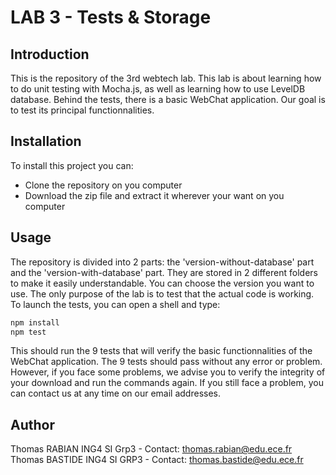 
# LAB 3 - Tests & Storage

## Introduction

This is the repository of the 3rd webtech lab. This lab is about learning how to do unit testing with Mocha.js, as well as learning how to use LevelDB database. Behind the tests, there is a basic WebChat application. Our goal is to test its principal functionnalities.

## Installation

To install this project you can:
- Clone the repository on you computer
- Download the zip file and extract it wherever your want on you computer

## Usage

The repository is divided into 2 parts: the 'version-without-database' part and the 'version-with-database' part. They are stored in 2 different folders to make it easily understandable. You can choose the version you want to use. The only purpose of the lab is to test that the actual code is working. To launch the tests, you can open a shell and type:

```bash
npm install
npm test
```

This should run the 9 tests that will verify the basic functionnalities of the WebChat application. The 9 tests should pass without any error or problem. However, if you face some problems, we advise you to verify the integrity of your download and run the commands again. If you still face a problem, you can contact us at any time on our email addresses.

## Author

Thomas RABIAN ING4 SI Grp3 - Contact: thomas.rabian@edu.ece.fr\
Thomas BASTIDE ING4 SI GRP3 - Contact: thomas.bastide@edu.ece.fr